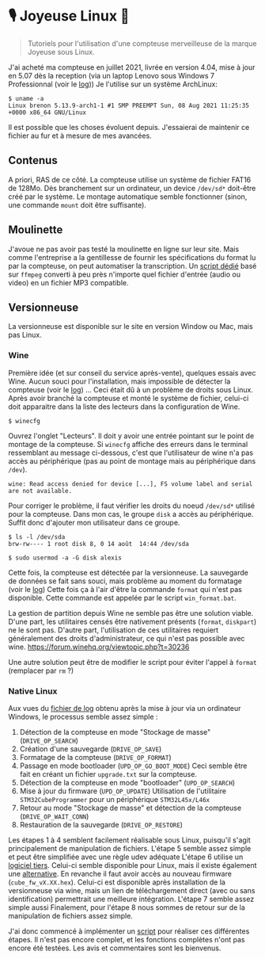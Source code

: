 # 🎙️ Joyeuse Linux 🐧
> Tutoriels pour l'utilisation d'une compteuse merveilleuse de la marque Joyeuse sous Linux.

J'ai acheté ma compteuse en juillet 2021, livrée en version 4.04, mise à jour en 5.07 dès la reception (via un laptop Lenovo sous Windows 7 Professionnal (voir le [log](logs/windows_flash_success.log)))
Je l'utilise sur un système ArchLinux:

```shell
$ uname -a
Linux brenon 5.13.9-arch1-1 #1 SMP PREEMPT Sun, 08 Aug 2021 11:25:35 +0000 x86_64 GNU/Linux
```

Il est possible que les choses évoluent depuis.
J'essaierai de maintenir ce fichier au fur et à mesure de mes avancées.

## Contenus

A priori, RAS de ce côté.
La compteuse utilise un système de fichier FAT16 de 128Mo.
Dès branchement sur un ordinateur, un device `/dev/sd*` doit-être créé par le système.
Le montage automatique semble fonctionner (sinon, une commande `mount` doit être suffisante).

## Moulinette

J'avoue ne pas avoir pas testé la moulinette en ligne sur leur site.
Mais comme l'entreprise a la gentillesse de fournir les spécifications du format lu par la compteuse, on peut automatiser la transcription.
Un [script dédié](moulinette.sh) basé sur `ffmpeg` converti à peu près n'importe quel fichier d'entrée (audio ou video) en un fichier MP3 compatible.

## Versionneuse

La versionneuse est disponible sur le site en version Window ou Mac, mais pas Linux.


### Wine

Première idée (et sur conseil du service après-vente), quelques essais avec Wine.
Aucun souci pour l'installation, mais impossible de détecter la compteuse (voir le [log](logs/wine_detect_failure.log)) ...
Ceci était dû à un problème de droits sous Linux.
Après avoir branché la compteuse et monté le système de fichier, celui-ci doit apparaitre dans la liste des lecteurs dans la configuration de Wine.
```shell
$ winecfg
```
Ouvrez l'onglet "Lecteurs".
Il doit y avoir une entrée pointant sur le point de montage de la compteuse.
Si `winecfg` affiche des erreurs dans le terminal ressemblant au message ci-dessous, c'est que l'utilisateur de wine n'a pas accès au périphérique (pas au point de montage mais au périphérique dans `/dev`).
```
wine: Read access denied for device [...], FS volume label and serial are not available.
```

Pour corriger le problème, il faut vérifier les droits du noeud `/dev/sd*` utilisé pour la compteuse.
Dans mon cas, le groupe `disk` a accès au périphérique. Suffit donc d'ajouter mon utilisateur dans ce groupe.
```shell
$ ls -l /dev/sda
brw-rw---- 1 root disk 8, 0 14 août  14:44 /dev/sda

$ sudo usermod -a -G disk alexis
```

Cette fois, la compteuse est détectée par la versionneuse.
La sauvegarde de données se fait sans souci, mais problème au moment du formatage (voir le [log](logs/wine_format_failure.log))
Cette fois ça à l'air d'être la commande `format` qui n'est pas disponible.
Cette commande est appelée par le script `win_format.bat`.

La gestion de partition depuis Wine ne semble pas être une solution viable.
D'une part, les utilitaires censés être nativement présents (`format`, `diskpart`) ne le sont pas.
D'autre part, l'utilisation de ces utilitaires requiert généralement des droits d'administrateur, ce qui n'est pas possible avec wine.
https://forum.winehq.org/viewtopic.php?t=30236

Une autre solution peut être de modifier le script pour éviter l'appel à `format` (remplacer par `rm` ?)

### Native Linux

Aux vues du [fichier de log](logs/windows_flash_success.log) obtenu après la mise à jour via un ordinateur Windows, le processus semble assez simple :
 1. Détection de la compteuse en mode "Stockage de masse" (`DRIVE_OP_SEARCH`)
 2. Création d'une sauvegarde (`DRIVE_OP_SAVE`)
 3. Formatage de la compteuse (`DRIVE_OP_FORMAT`)
 4. Passage en mode bootloader (`UPD_OP_GO_BOOT_MODE`)
    Ceci semble être fait en créant un fichier `upgrade.txt` sur la compteuse.
 5. Détection de la compteuse en mode "bootloader" (`UPD_OP_SEARCH`)
 6. Mise à jour du firmware (`UPD_OP_UPDATE`)
    Utilisation de l'utilitaire `STM32CubeProgrammer` pour un périphérique `STM32L45x/L46x`
 7. Retour au mode "Stockage de masse" et détection de la compteuse (`DRIVE_OP_WAIT_CONN`)
 8. Restauration de la sauvegarde (`DRIVE_OP_RESTORE`)

Les étapes 1 à 4 semblent facilement réalisable sous Linux, puisqu'il s'agit principalement de manipulation de fichiers.
L'étape 5 semble assez simple et peut être simplifiée avec une règle udev adéquate
L'étape 6 utilise un [logiciel tiers](https://www.st.com/en/development-tools/stm32cubeprog.html).
Celui-ci semble disponible pour Linux, mais il existe également une [alternative](http://dfu-util.sourceforge.net/).
En revanche il faut avoir accès au nouveau firmware (`cube_fw_vX.XX.hex`).
Celui-ci est disponible après installation de la versionneuse via wine, mais un lien de téléchargement direct (avec ou sans identification) permettrait une meilleure intégration.
L'étape 7 semble assez simple aussi
Finalement, pour l'étape 8 nous sommes de retour sur de la manipulation de fichiers assez simple.

J'ai donc commencé à implémenter un [script](update.sh) pour réaliser ces différentes étapes.
Il n'est pas encore complet, et les fonctions complètes n'ont pas encore été testées.
Les avis et commentaires sont les bienvenus.
